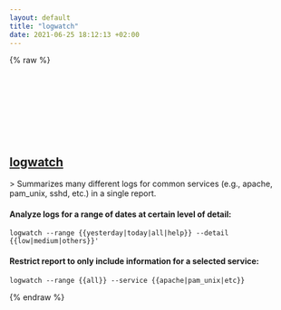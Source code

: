 ```yaml
---
layout: default
title: "logwatch"
date: 2021-06-25 18:12:13 +02:00
---
```

{% raw %}
<h2 id="logwatch">
  <a href="/en/linux/logwatch.html">logwatch</a> <a href="#logwatch"><svg class="icon">
    <use href="/assets/images/unicode_sprite.svg#link" />
  </svg></a>
</h2>
> Summarizes many different logs for common services (e.g., apache, pam_unix, sshd, etc.) in a single report.

#### Analyze logs for a range of dates at certain level of detail:
```shell
logwatch --range {{yesterday|today|all|help}} --detail {{low|medium|others}}'
```
#### Restrict report to only include information for a selected service:
```shell
logwatch --range {{all}} --service {{apache|pam_unix|etc}}
```
{% endraw %}